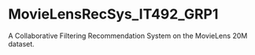 # MovieLensRecSys_IT492_GRP1
A Collaborative Filtering Recommendation System on the MovieLens 20M dataset.
